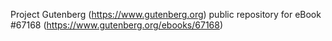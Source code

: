 Project Gutenberg (https://www.gutenberg.org) public repository for
eBook #67168 (https://www.gutenberg.org/ebooks/67168)
